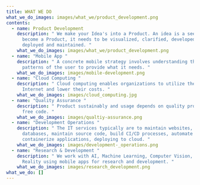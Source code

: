 ```yaml
---
title: WHAT WE DO
what_we_do_images: images/what_we/product_development.png
contents:
  - name: Product Development
    description: " We make your Idea's into a Product. An idea is a seed. For it to
      become a Product, it needs to be visualized, clarified, developed,
      deployed and maintained. "
    what_we_do_images: images/what_we/product_development.png
  - name: "Mobile App "
    description: " A concrete mobile strategy involves understanding the usage
      patterns of the user to provide what it needs. "
    what_we_do_images: images/mobile-development.png
  - name: "Cloud Computing "
    description: " Cloud computing enables organizations to utilize the power of
      Internet and lower their costs. "
    what_we_do_images: images/cloud_computing.jpg
  - name: "Quality Assurance "
    description: " Product sustainably and usage depends on quality process and bug
      free code. "
    what_we_do_images: images/qualtiy-assurance.png
  - name: "Development Operations "
    description: " The IT services typically are to maintain websites, servers,
      databases, maintain source code, build CI/CD processes, automate builds,
      containerize applications, deploying to cloud. "
    what_we_do_images: images/development-_operations.png
  - name: "Research & Development "
    description: " We work with AI, Machine Learning, Computer Vision, Augmented
      Reality using mobile apps for research and development. "
    what_we_do_images: images/research_development.png
what_we_do: []
---
```

